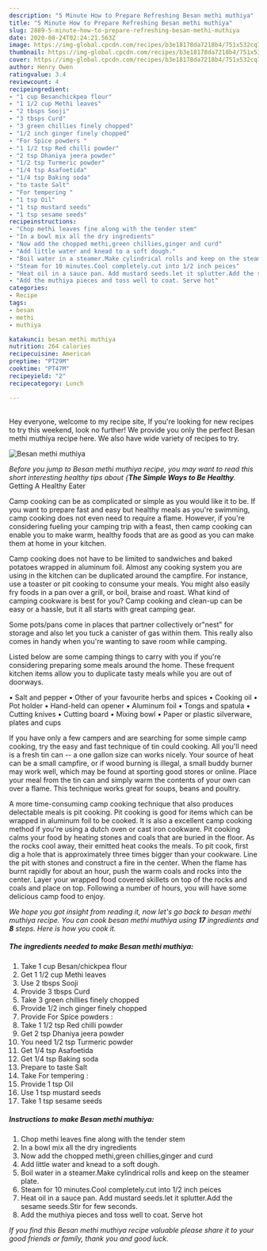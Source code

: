 ```yaml
---
description: "5 Minute How to Prepare Refreshing Besan methi muthiya"
title: "5 Minute How to Prepare Refreshing Besan methi muthiya"
slug: 2889-5-minute-how-to-prepare-refreshing-besan-methi-muthiya
date: 2020-08-24T02:24:21.563Z
image: https://img-global.cpcdn.com/recipes/b3e18178da7218b4/751x532cq70/besan-methi-muthiya-recipe-main-photo.jpg
thumbnail: https://img-global.cpcdn.com/recipes/b3e18178da7218b4/751x532cq70/besan-methi-muthiya-recipe-main-photo.jpg
cover: https://img-global.cpcdn.com/recipes/b3e18178da7218b4/751x532cq70/besan-methi-muthiya-recipe-main-photo.jpg
author: Henry Owen
ratingvalue: 3.4
reviewcount: 4
recipeingredient:
- "1 cup Besanchickpea flour"
- "1 1/2 cup Methi leaves"
- "2 tbsps Sooji"
- "3 tbsps Curd"
- "3 green chillies finely chopped"
- "1/2 inch ginger finely chopped"
- "For Spice powders "
- "1 1/2 tsp Red chilli powder"
- "2 tsp Dhaniya jeera powder"
- "1/2 tsp Turmeric powder"
- "1/4 tsp Asafoetida"
- "1/4 tsp Baking soda"
- "to taste Salt"
- "For tempering "
- "1 tsp Oil"
- "1 tsp mustard seeds"
- "1 tsp sesame seeds"
recipeinstructions:
- "Chop methi leaves fine along with the tender stem"
- "In a bowl mix all the dry ingredients"
- "Now add the chopped methi,green chillies,ginger and curd"
- "Add little water and knead to a soft dough."
- "Boil water in a steamer.Make cylindrical rolls and keep on the steamer plate."
- "Steam for 10 minutes.Cool completely.cut into 1/2 inch peices"
- "Heat oil in a sauce pan. Add mustard seeds.let it splutter.Add the sesame seeds.Stir for few seconds."
- "Add the muthiya pieces and toss well to coat. Serve hot"
categories:
- Recipe
tags:
- besan
- methi
- muthiya

katakunci: besan methi muthiya 
nutrition: 264 calories
recipecuisine: American
preptime: "PT29M"
cooktime: "PT47M"
recipeyield: "2"
recipecategory: Lunch

---
```

<br>
Hey everyone, welcome to my recipe site, If you're looking for new recipes to try this weekend, look no further! We provide you only the perfect Besan methi muthiya recipe here. We also have wide variety of recipes to try.
<br>


![Besan methi muthiya](https://img-global.cpcdn.com/recipes/b3e18178da7218b4/751x532cq70/besan-methi-muthiya-recipe-main-photo.jpg)

<i>Before you jump to Besan methi muthiya recipe, you may want to read this short interesting healthy tips about {<strong>The Simple Ways to Be Healthy</strong>.</i>
Getting A Healthy Eater

    
Camp cooking can be as complicated or simple as you would like it to be. If you want to prepare fast and easy but healthy meals as you're swimming, camp cooking does not even need to require a flame. However, if you're considering fueling your camping trip with a feast, then camp cooking can enable you to make warm, healthy foods that are as good as you can make them at home in your kitchen.

Camp cooking does not have to be limited to sandwiches and baked potatoes wrapped in aluminum foil.  Almost any cooking system you are using in the kitchen can be duplicated around the campfire. For instance, use a toaster or pit cooking to consume your meals. You might also easily fry foods in a pan over a grill, or boil, braise and roast. What kind of camping cookware is best for you? Camp cooking and clean-up can be easy or a hassle, but it all starts with great camping gear.

Some pots/pans come in places that partner collectively or"nest" for storage and also let you tuck a canister of gas within them. This really also comes in handy when you're wanting to save room while camping.

Listed below are some camping things to carry with you if you're considering preparing some meals around the home. These frequent kitchen items allow you to duplicate tasty meals while you are out of doorways.

• Salt and pepper
• Other of your favourite herbs and spices
• Cooking oil
• Pot holder
• Hand-held can opener
• Aluminum foil
• Tongs and spatula
• Cutting knives
• Cutting board
• Mixing bowl
• Paper or plastic silverware, plates and cups

If you have only a few campers and are searching for some simple camp cooking, try the easy and fast technique of tin could cooking. All you'll need is a fresh tin can -- a one gallon size can works nicely. Your source of heat can be a small campfire, or if wood burning is illegal, a small buddy burner may work well, which may be found at sporting good stores or online. Place your meal from the tin can and simply warm the contents of your own can over a flame.  This technique works great for soups, beans and poultry.

A more time-consuming camp cooking technique that also produces delectable meals is pit cooking. Pit cooking is good for items which can be wrapped in aluminum foil to be cooked.  It is also a excellent camp cooking method if you're using a dutch oven or cast iron cookware. Pit cooking calms your food by heating stones and coals that are buried in the floor. As the rocks cool away, their emitted heat cooks the meals. To pit cook, first dig a hole that is approximately three times bigger than your cookware. Line the pit with stones and construct a fire in the center. When the flame has burnt rapidly for about an hour, push the warm coals and rocks into the center. Layer your wrapped food covered skillets on top of the rocks and coals and place on top. Following a number of hours, you will have some delicious camp food to enjoy.


<i>We hope you got insight from reading it, now let's go back to besan methi muthiya recipe. You can cook besan methi muthiya using <strong>17</strong> ingredients and <strong>8</strong> steps. Here is how you cook it.
</i>

##### The ingredients needed to make Besan methi muthiya:

1. Take 1 cup Besan/chickpea flour
1. Get 1 1/2 cup Methi leaves
1. Use 2 tbsps Sooji
1. Provide 3 tbsps Curd
1. Take 3 green chillies finely chopped
1. Provide 1/2 inch ginger finely chopped
1. Provide For Spice powders :
1. Take 1 1/2 tsp Red chilli powder
1. Get 2 tsp Dhaniya jeera powder
1. You need 1/2 tsp Turmeric powder
1. Get 1/4 tsp Asafoetida
1. Get 1/4 tsp Baking soda
1. Prepare to taste Salt
1. Take For tempering :
1. Provide 1 tsp Oil
1. Use 1 tsp mustard seeds
1. Take 1 tsp sesame seeds


##### Instructions to make Besan methi muthiya:

1. Chop methi leaves fine along with the tender stem
1. In a bowl mix all the dry ingredients
1. Now add the chopped methi,green chillies,ginger and curd
1. Add little water and knead to a soft dough.
1. Boil water in a steamer.Make cylindrical rolls and keep on the steamer plate.
1. Steam for 10 minutes.Cool completely.cut into 1/2 inch peices
1. Heat oil in a sauce pan. Add mustard seeds.let it splutter.Add the sesame seeds.Stir for few seconds.
1. Add the muthiya pieces and toss well to coat. Serve hot




<i>If you find this Besan methi muthiya recipe valuable please share it to your good friends or family, thank you and good luck.</i>
